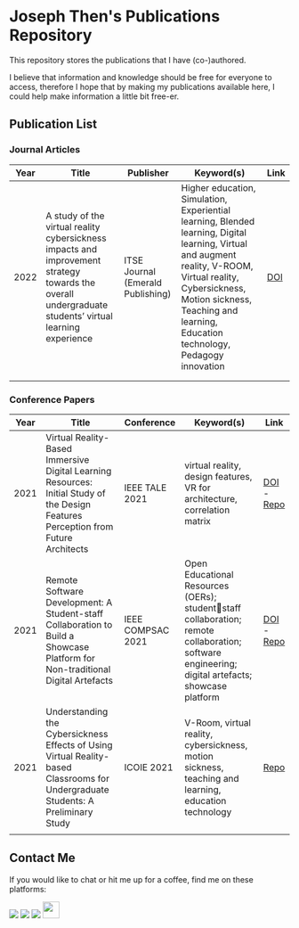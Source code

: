 # Joseph Then's Publications Repository
This repository stores the publications that I have (co-)authored.

I believe that information and knowledge should be free for everyone to access, therefore I hope that by making my publications available here, I could help make information a little bit free-er.

## Publication List
### Journal Articles
| Year | Title | Publisher | Keyword(s) | Link |
|------|-------|-----------|------------|------|
| 2022 | A study of the virtual reality cybersickness impacts and improvement strategy towards the overall undergraduate students’ virtual learning experience | ITSE Journal (Emerald Publishing) | Higher education, Simulation, Experiential learning, Blended learning, Digital learning, Virtual and augment reality, V-ROOM, Virtual reality, Cybersickness, Motion sickness, Teaching and learning, Education technology, Pedagogy innovation | [DOI](https://doi.org/10.1108/ITSE-10-2021-0193) |
|  |  |  |  |  |
|  |  |  |  |  |

### Conference Papers
| Year | Title | Conference | Keyword(s) | Link |
|------|-------|------------|------------|------|
| 2021 | Virtual Reality-Based Immersive Digital Learning Resources: Initial Study of the Design Features Perception from Future Architects | IEEE TALE 2021 | virtual reality, design features, VR for architecture, correlation matrix | [DOI](https://doi.org/10.1109/TALE52509.2021.9678682) - [Repo](https://github.com/josephthen3320/publication-repo/blob/92428dedfb621ab51858258ef895d6ff2b3322f6/Conference%20Papers/TALE2021_VR-Based%20Immersive%20Digital%20Learning%20Resources%20-%20Initial%20Study%20of%20the%20Design%20Features%20Perception%20from%20Future%20Architects.pdf) |
| 2021 | Remote Software Development: A Student-staff Collaboration to Build a Showcase Platform for Non-traditional Digital Artefacts | IEEE COMPSAC 2021 | Open Educational Resources (OERs); studentstaff collaboration; remote collaboration; software engineering; digital artefacts; showcase platform | [DOI](https://doi.org/10.1109/COMPSAC51774.2021.00154) - [Repo](https://github.com/josephthen3320/publication-repo/blob/68ace192db761870f778f00dabfa8d76e513397d/Conference%20Papers/COMPSAC2021_Remote%20Software%20Development%20-%20A%20Student-staff%20Collaboration%20to%20Build%20a%20Showcase%20Platform%20for%20Non-traditional%20Digital%20Artefacts.pdf) |
| 2021 | Understanding the Cybersickness Effects of Using Virtual Reality-based Classrooms for Undergraduate Students: A Preliminary Study | ICOIE 2021 | V-Room, virtual reality, cybersickness, motion sickness, teaching and learning, education technology | [Repo](https://github.com/josephthen3320/publication-repo/blob/68ace192db761870f778f00dabfa8d76e513397d/Conference%20Papers/ICOIE2021_Understanding%20the%20Cybersickness%20Effects%20of%20Using%20VR-based%20Classrooms%20for%20UG%20Students%20-%20A%20Preliminary%20Study.pdf) |
|  |  |  |  |  |

## Contact Me
If you would like to chat or hit me up for a coffee, find me on these platforms:

<a href="mailto:josephthenara@outlook.com"><img src="https://img.shields.io/badge/Microsoft_Outlook-0078D4?style=for-the-badge&logo=microsoft-outlook&logoColor=white"></a>
<a href="https://www.linkedin.com/in/josephthenara"><img src="https://img.shields.io/badge/LinkedIn-0077B5?style=for-the-badge&logo=linkedin&logoColor=white"></a>
<a href="https://instagram.com/josephthen3320"><img src="https://img.shields.io/badge/Instagram-E4405F?style=for-the-badge&logo=instagram&logoColor=white"></a>
<a href="https://orcid.org/0000-0002-7584-0245"><img src="https://upload.wikimedia.org/wikipedia/commons/0/06/ORCID_iD.svg" width="30px"></a>
